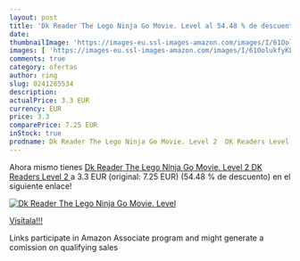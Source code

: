 ```yaml
---
layout: post
title: 'Dk Reader The Lego Ninja Go Movie. Level al 54.48 % de descuento'
date: 
thumbnailImage: 'https://images-eu.ssl-images-amazon.com/images/I/61OolukfyKL._SL200_.jpg'
images: [ 'https://images-eu.ssl-images-amazon.com/images/I/61OolukfyKL._SL200_.jpg' ]
comments: true
category: ofertas
author: ring
slug: 0241285534
description:
actualPrice: 3.3 EUR
currency: EUR
price: 3.3
comparePrice: 7.25 EUR
inStock: true
prodname: Dk Reader The Lego Ninja Go Movie. Level 2  DK Readers Level 2 
---
```


Ahora mismo tienes [Dk Reader The Lego Ninja Go Movie. Level 2  DK Readers Level 2 ](https://www.amazon.es/dp/0241285534/?tag=tolees-21) a 3.3 EUR (original: 7.25 EUR) (54.48 %  de descuento) en el siguiente enlace!

[![Dk Reader The Lego Ninja Go Movie. Level](https://images-eu.ssl-images-amazon.com/images/I/61OolukfyKL._SL200_.jpg)](https://www.amazon.es/dp/0241285534/?tag=tolees-21)

[Visítala!!!](https://www.amazon.es/dp/0241285534/?tag=tolees-21)

Links participate in Amazon Associate program and might generate a comission on qualifying sales
